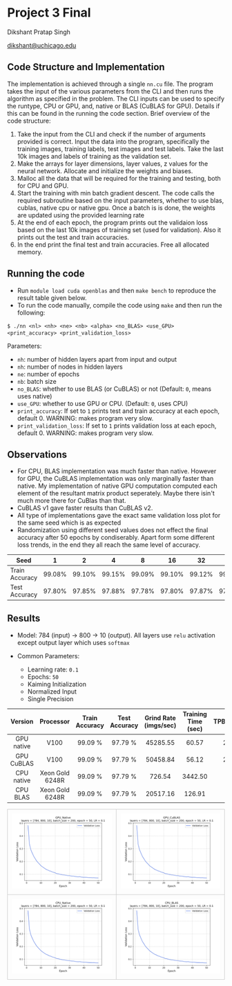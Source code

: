 # Project 3 Final

Dikshant Pratap Singh

dikshant@uchicago.edu

## Code Structure and Implementation

The implementation is achieved through a single `nn.cu` file. The program takes the input of the various parameters from the CLI and then runs the algorithm as specified in the problem. The CLI inputs can be used to specify the runtype, CPU or GPU, and, native or BLAS (CuBLAS for GPU). Details if this can be found in the running the code section. Brief overview of the code structure:

1. Take the input from the CLI and check if the number of arguments provided is correct. Input the data into the program, specifically the training images, training labels, test images and test labels. Take the last 10k images and labels of training as the validation set.
2. Make the arrays for layer dimensions, layer values, z values for the neural network. Allocate and initialize the weights and biases.
3. Malloc all the data that will be required for the training and testing, both for CPU and GPU.
4. Start the training with min batch gradient descent. The code calls the required subroutine based on the input parameters, whether to use blas, cublas, native cpu or native gpu. Once a batch is is done, the weights are updated using the provided learning rate
5. At the end of each epoch, the program prints out the validaion loss based on the last 10k images of training set (used for validation). Also it prints out the test and train accuracies.
6. In the end print the final test and train accuracies. Free all allocated memory.

## Running the code

* Run `module load cuda openblas` and then `make bench` to reproduce the result table given below.
* To run the code manually, compile the code using `make` and then run the following:
```console
$ ./nn <nl> <nh> <ne> <nb> <alpha> <no_BLAS> <use_GPU> <print_accuracy> <print_validation_loss>
```

Parameters:
 
* `nh`: number of hidden layers apart from input and output
* `nh`: number of nodes in hidden layers
* `ne`: number of epochs
* `nb`: batch size
* `no_BLAS`: whether to use BLAS (or CuBLAS) or not (Default: `0`, means uses native)
* `use_GPU`: whether to use GPU or CPU. (Default: `0`, uses CPU)
* `print_accuracy`: If set to `1` prints test and train accuracy at each epoch, default 0. WARNING: makes program very slow.
* `print_validation_loss`: If set to `1` prints validation loss at each epoch, default 0. WARNING: makes program very slow.

## Observations

* For CPU, BLAS implementation was much faster than native. However for GPU, the CuBLAS implementation was only marginally faster than native. My implementation of native GPU computation computed each element of the resultant matrix product seperately. Maybe there isin't much more there for CuBlas than that.
* CuBLAS v1 gave faster results than CuBLAS v2.
* All type of implementations gave the exact same validation loss plot for the same seed which is as expected
* Randomization using different seed values does not effect the final accuracy after 50 epochs by condiserably. Apart form some different loss trends, in the end they all reach the same level of accuracy.


|      Seed     | 1      | 2      | 4      | 8      | 16     | 32     | 64     | 128    | 256    | 512    | 1024   | 2048   |
|---------------|--------|--------|--------|--------|--------|--------|--------|--------|--------|--------|--------|--------|
| Train Accuracy| 99.08% | 99.10% | 99.15% | 99.09% | 99.10% | 99.12% | 99.08% | 99.10% | 99.08% | 99.12% | 99.12% | 99.05% |
| Test Accuracy | 97.80% | 97.85% | 97.88% | 97.78% | 97.80% | 97.87% | 97.75% | 97.71% | 97.85% | 97.81% | 97.76% | 97.70% |


## Results

* Model: 784 (input) -> 800 -> 10 (output). All layers use `relu` activation except output layer which uses `softmax`
    
* Common Parameters:
    * Learning rate: `0.1`
    * Epochs: `50`
    * Kaiming Initialization
    * Normalized Input
    * Single Precision


|   Version  |    Processor    | Train Accuracy | Test Accuracy | Grind Rate (imgs/sec) | Training Time (sec) | TPB/cores |
|:----------:|:---------------:|:--------------:|:-------------:|:---------------------:|:-------------------:|:---------:|
| GPU native |       V100      |     99.09 %    |    97.79 %    |        45285.55       |        60.57        |    256    |
| GPU CuBLAS |       V100      |     99.09 %    |    97.79 %    |        50458.84       |        56.12        |    256    |
| CPU native | Xeon Gold 6248R |     99.09 %    |    97.79 %    |         726.54        |       3442.50       |     1     |
|  CPU BLAS  | Xeon Gold 6248R |     99.09 %    |    97.79 %    |        20517.16       |        126.91       |     1     |


<table style="width: 100%; border-collapse: collapse;">
    <tr>
        <td style="padding: 10px; border: 1px solid #ccc; text-align: center;"><img src="result/GPU_Native_validation_plot.png" alt="Image 3"></td>
        <td style="padding: 10px; border: 1px solid #ccc; text-align: center;"><img src="result/GPU_CuBLAS_validation_plot.png" alt="Image 4"></td>
    </tr>
    <tr>
        <td style="padding: 10px; border: 1px solid #ccc; text-align: center;"><img src="result/CPU_Native_validation_plot.png" alt="Image 1"></td>
        <td style="padding: 10px; border: 1px solid #ccc; text-align: center;"><img src="result/CPU_BLAS_validation_plot.png" alt="Image 2"></td>
    </tr>
</table>
